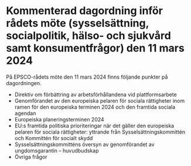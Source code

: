 # Kommenterad dagordning inför rådets möte (sysselsättning, socialpolitik, hälso- och sjukvård samt konsumentfrågor) den 11 mars 2024

På EPSCO\-rådets möte den 11 mars 2024 finns följande punkter på dagordningen.


* Direktiv om förbättring av arbetsförhållandena vid plattformsarbete
* Genomförandet av den europeiska pelaren för sociala rättigheter
inom ramen för den europeiska terminen 2024 och den framtida
sociala agendan
* Europeiska planeringsterminen 2024
* EU:s framtida politiska prioriteringar när det gäller den europeiska
pelaren för sociala rättigheter: yttrande från Sysselsättningskommittén
och Kommittén för socialt skydd
* Sysselsättningskommitténs översyn av genomförandet av
ungdomsgarantin – huvudbudskap
* Övriga frågor
